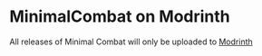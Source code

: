 # MinimalCombat on Modrinth
All releases of Minimal Combat will only be uploaded to [Modrinth](https://modrinth.com/resourcepack/minimal-combat)
